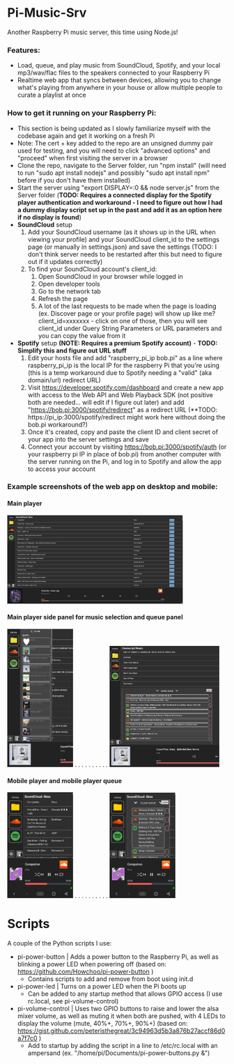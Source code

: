 # Pi-Music-Srv
Another Raspberry Pi music server, this time using Node.js!


### Features:
 - Load, queue, and play music from SoundCloud, Spotify, and your local mp3/wav/flac files to the speakers connected to your Raspberry Pi
 - Realtime web app that syncs between devices, allowing you to change what's playing from anywhere in your house or allow multiple people to curate a playlist at once


### How to get it running on your Raspberry Pi:
 - This section is being updated as I slowly familiarize myself with the codebase again and get it working on a fresh Pi
 - Note:  The cert + key added to the repo are an unsigned dummy pair used for testing, and you will need to click "advanced options" and "proceed" when first visiting the server in a browser
 - Clone the repo, navigate to the Server folder, run "npm install" (will need to run "sudo apt install nodejs" and possibly "sudo apt install npm" before if you don't have them installed)
 - Start the server using "export DISPLAY=:0 && node server.js" from the Server folder (**TODO: Requires a connected display for the Spotify player authentication and workaround - I need to figure out how I had a dummy display script set up in the past and add it as an option here if no display is found**)
 - **SoundCloud** setup
     1. Add your SoundCloud username (as it shows up in the URL when viewing your profile) and your SoundCloud client_id to the settings page (or manually in settings.json) and save the settings (TODO: I don't think server needs to be restarted after this but need to figure out if it updates correctly)
     2. To find your SoundCloud account's client_id:
         1.  Open SoundCloud in your browser while logged in
         2.  Open developer tools
         3.  Go to the network tab
         4.  Refresh the page
         5.  A lot of the last requests to be made when the page is loading (ex. Discover page or your profile page) will show up like me?client_id=xxxxxxx - click on one of those, then you will see client_id under Query String Parameters or URL parameters and you can copy the value from it
 - **Spotify** setup **(NOTE: Requires a premium Spotify account)** - **TODO: Simplify this and figure out URL stuff**
     1. Edit your hosts file and add "raspberry_pi_ip    bob.pi" as a line where raspberry_pi_ip is the local IP for the raspberry Pi that you're using (this is a temp workaround due to Spotify needing a "valid" (aka domain/url) redirect URL)
     2. Visit https://developer.spotify.com/dashboard and create a new app with access to the Web API and Web Playback SDK (not positive both are needed... will edit if I figure out later) and add "https://bob.pi:3000/spotify/redirect" as a redirect URL (**TODO: https://pi_ip:3000/spotify/redirect might work here without doing the bob.pi workaround?)
     3. Once it's created, copy and paste the client ID and client secret of your app into the server settings and save
     4. Connect your account by visiting https://bob.pi:3000/spotify/auth (or your raspberry pi IP in place of bob.pi) from another computer with the server running on the Pi, and log in to Spotify and allow the app to access your account


### Example screenshots of the web app on desktop and mobile:

#### Main player
<img src="ExamplePics/MainPlayer.png" width="80%" height="80%">


#### Main player side panel for music selection and queue panel
<img src="ExamplePics/SidePanel.png" width="30%" height="30%"> . . . . . . . . . . <img src="ExamplePics/QueuePanel.png" width="50%" height="50%">


#### Mobile player and mobile player queue
<img src="ExamplePics/MainPlayer_Mobile.jpg" width="30%" height="30%"> . . . . . . . . . . <img src="ExamplePics/QueuePanel_Mobile.jpg" width="30%" height="30%">




# Scripts
A couple of the Python scripts I use:
 - pi-power-button | Adds a power button to the Raspberry Pi, as well as blinking a power LED when powering off (based on: https://github.com/Howchoo/pi-power-button )
     - Contains scripts to add and remove from boot using init.d
 - pi-power-led | Turns on a power LED when the Pi boots up
     - Can be added to any startup method that allows GPIO access (I use rc.local, see pi-volume-control)
 - pi-volume-control | Uses two GPIO buttons to raise and lower the alsa mixer volume, as well as muting it when both are pushed, with 4 LEDs to display the volume (mute, 40%+, 70%+, 90%+) (based on: https://gist.github.com/peteristhegreat/3c94963d5b3a876b27accf86d0a7f7c0 )
     - Add to startup by adding the script in a line to /etc/rc.local with an ampersand (ex. "/home/pi/Documents/pi-power-buttons.py &")
